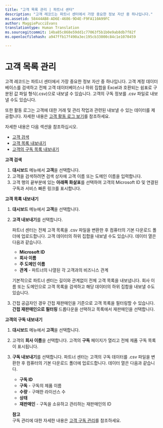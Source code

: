 ```yaml
---
title: "고객 목록 관리 | 파트너 센터"
description: "고객 레코드는 파트너 센터에서 가장 중요한 정보 자산 중 하나입니다."
ms.assetid: 58444AB8-AD6E-4686-9D4E-F9FA110A99FC
author: MaggiePucciEvans
translationtype: Human Translation
ms.sourcegitcommit: 14ba85c868e59dd1c77063f5b1b0e9ab8db7f82f
ms.openlocfilehash: a947ffb17f490a3ec195cb33000c84c1e1070459

---
```


# 고객 목록 관리


고객 레코드는 파트너 센터에서 가장 중요한 정보 자산 중 하나입니다. 고객 계정 데이터베이스를 검색하고 전체 고객 데이터베이스나 하위 집합을 Excel과 호환되는 쉼표로 구분된 값 파일 형식(.csv)으로 내보낼 수 있습니다. 고객의 구독 정보를 .csv 파일로 내보낼 수도 있습니다.

또한 활동 로그는 고객에 대한 거래 및 관리 작업과 관련된 내보낼 수 있는 데이터를 제공합니다. 자세한 내용은 [고객 활동 로그 보기](#pc-cloud-sltn-provider-activity-logs)를 참조하세요.

자세한 내용은 다음 섹션을 참조하십시오.

-   [고객 검색](#see-your-customer-list-viewcustomerlist)
-   [고객 목록 내보내기](#see-your-customer-list-exportcustomerlist)
-   [고객의 구독 목록 내보내기](#see-your-customer-list-exportsubscriptions)

<a href="" id="viewcustomerlist"></a>
**고객 검색**

1.  **대시보드** 메뉴에서 **고객**을 선택합니다.
2.  고객을 검색하려면 검색 상자에 고객 이름 또는 도메인 이름을 입력합니다.
3.  고객 행의 끝부분에 있는 **아래쪽 화살표**를 선택하여 고객의 Microsoft ID 및 연결된 구독과 서비스 빠른 링크를 표시합니다.

<a href="" id="exportcustomerlist"></a>
**고객 목록 내보내기**

1.  **대시보드** 메뉴에서 **고객**을 선택합니다.
2.  **고객 내보내기**를 선택합니다.

    파트너 센터는 전체 고객 목록을 .csv 파일을 변환한 후 컴퓨터의 기본 다운로드 폴더에 업로드합니다. 고객 데이터의 하위 집합을 내보낼 수도 있습니다. 데이터 열은 다음과 같습니다.

    -   **Microsoft ID**
    -   **회사 이름**
    -   **주 도메인 이름**
    -   **관계** - 파트너의 나열된 각 고객과의 비즈니스 관계

    기본적으로 파트너 센터는 길이와 관계없이 전체 고객 목록을 내보냅니다. 회사 이름 또는 도메인으로 고객 목록을 검색하고 해당 데이터의 하위 집합을 내보낼 수도 있습니다.

3.  간접 공급자인 경우 간접 재판매인을 기준으로 고객 목록을 필터링할 수 있습니다. **간접 재판매인으로 필터링** 드롭다운을 선택하고 목록에서 재판매인을 선택합니다.

<a href="" id="exportsubscriptions"></a>
**고객의 구독 내보내기**

1.  **대시보드** 메뉴에서 **고객**을 선택합니다.
2.  고객의 **회사 이름**을 선택합니다. 고객의 **구독** 페이지가 열리고 전체 제품 구독 목록이 표시됩니다.
3.  **구독 내보내기**를 선택합니다. 파트너 센터는 고객의 구독 데이터를 .csv 파일을 변환한 후 컴퓨터의 기본 다운로드 폴더에 업로드합니다. 데이터 열은 다음과 같습니다.
    -   **구독 ID**
    -   **구독** - 구독의 제품 이름
    -   **수량** - 구매한 라이선스 수
    -   **상태**
    -   **재판매인** - 구독을 소유하고 관리하는 재판매인의 ID

    **참고**  
    구독 관리에 대한 자세한 내용은 [고객 구독 관리](#pc-cloud-sltn-provider-adding-and-managing-customers--subscriptions)를 참조하세요.

     

 

 






<!--HONumber=Nov16_HO4-->


